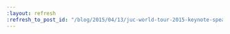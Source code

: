 ```yaml
---
:layout: refresh
:refresh_to_post_id: "/blog/2015/04/13/juc-world-tour-2015-keynote-speaker-news-and-early-bird-tickets"
---
```

